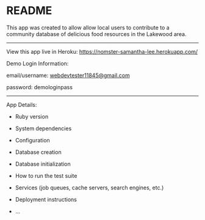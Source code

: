 # README

This app was created to allow allow local users to contribute to a community database of delicious food resources in the Lakewood area.


___________________________________________________
View this app live in Heroku: 
https://nomster-samantha-lee.herokuapp.com/


Demo Login Information:

email/username: webdevtester11845@gmail.com

password: demologinpass

___________________________________________________

App Details:
 
* Ruby version

* System dependencies

* Configuration

* Database creation

* Database initialization

* How to run the test suite

* Services (job queues, cache servers, search engines, etc.)

* Deployment instructions

* ...
